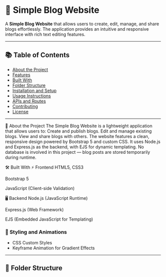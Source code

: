 # 📝 Simple Blog Website

A **Simple Blog Website** that allows users to create, edit, manage, and share blogs effortlessly. The application provides an intuitive and responsive interface with rich text editing features.

---

## 📚 Table of Contents
- [About the Project](#about-the-project)
- [Features](#features)
- [Built With](#built-with)
- [Folder Structure](#folder-structure)
- [Installation and Setup](#installation-and-setup)
- [Usage Instructions](#usage-instructions)
- [APIs and Routes](#apis-and-routes)
- [Contributing](#contributing)
- [License](#license)
---

📖 About the Project
The Simple Blog Website is a lightweight application that allows users to:
Create and publish blogs.
Edit and manage existing blogs.
View and share blogs with others.
The website features a clean, responsive design powered by Bootstrap 5 and custom CSS. It uses Node.js and Express.js as the backend, with EJS for dynamic templating. No database is involved in this project — blog posts are stored temporarily during runtime.

🛠️ Built With
⚡️ Frontend
HTML5, CSS3

Bootstrap 5

JavaScript (Client-side Validation)

🖥️ Backend
Node.js (JavaScript Runtime)

Express.js (Web Framework)

EJS (Embedded JavaScript for Templating)

### 🎨 Styling and Animations
- CSS Custom Styles
- Keyframe Animation for Gradient Effects

---

## 📂 Folder Structure
